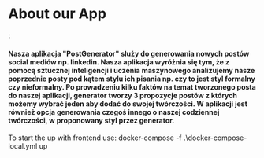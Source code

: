 <h1>About our App</h1>:

<h4>Nasza aplikacja "PostGenerator" służy do generowania nowych postów social mediów np. linkedin. Nasza aplikacja wyróżnia się tym, że z pomocą sztucznej inteligencji i uczenia maszynowego analizujemy nasze poprzednie posty pod kątem stylu ich pisania np. czy to jest styl formalny czy nieformalny. Po prowadzeniu kilku faktów na temat tworzonego posta do naszej aplikacji, generator tworzy 3 propozycje postów z których możemy wybrać jeden aby dodać do swojej twórczości.
W aplikacji jest również opcja generowania czegoś innego o naszej codziennej twórczości, w proponowany styl przez generator. 
</h4>


To start the up with frontend use:
docker-compose -f .\docker-compose-local.yml up 